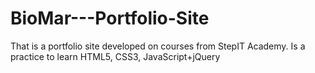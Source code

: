 # BioMar---Portfolio-Site
That is a portfolio site developed on courses from StepIT Academy.
Is a practice to learn HTML5, CSS3, JavaScript+jQuery
